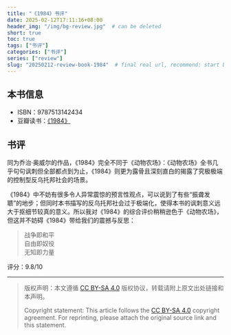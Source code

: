 ```yaml
---
title: "《1984》书评"
date: 2025-02-12T17:11:16+08:00
header_img: "/img/bg-review.jpg"  # can be deleted
short: true
toc: true
tags: ["书评"]
categories: ["书评"]
series: ["review"]
slug: "20250212-review-book-1984"  # final real url, recommend: start by date, follow lower case words with hyphen splitter. E.g., `20230316-text-title`
---
```


## 本书信息

- ISBN：9787513142434
- 豆瓣读书：[《1984》](https://book.douban.com/subject/30441006/)

## 书评

同为乔治·奥威尔的作品，《1984》完全不同于《动物农场》：《动物农场》全书几乎句句讽刺但全部都点到为止，《1984》则更为露骨且深刻直白的揭露了究极极端的控制型反乌托邦社会的场景。

《1984》中不妨有很多令人异常震惊的预言性观点，可以说到了有些“振聋发聩”的地步；但同时本书描写的反乌托邦社会过于极端化，使得本书的讽刺意义远大于抠细节较真的意义。所以我对《1984》的综合评价稍稍逊色于《动物农场》，但这并不妨碍《1984》带给我们的震撼与反思：

> 战争即和平\
> 自由即奴役\
> 无知即力量

评分：9.8/10

---

> 版权声明：本文遵循 [CC BY-SA 4.0](https://creativecommons.org/licenses/by-sa/4.0/deed.zh) 版权协议，转载请附上原文出处链接和本声明。
>
> Copyright statement: This article follows the [CC BY-SA 4.0](https://creativecommons.org/licenses/by-sa/4.0/deed.en) copyright agreement. For reprinting, please attach the original source link and this statement.
